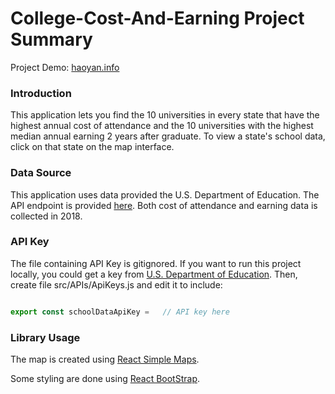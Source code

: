 # College-Cost-And-Earning Project Summary

Project Demo: [haoyan.info](http://haoyan.info)


### Introduction
This application lets you find the 10 universities in every state that have the highest annual cost of attendance and the 10 universities with the highest median annual earning 2 years after graduate. To view a state's school data, click on that state on the map interface.

### Data Source
This application uses data provided the U.S. Department of Education. The API endpoint is provided [here](https://collegescorecard.ed.gov/data/documentation/). Both cost of attendance and earning data is collected in 2018.

### API Key
The file containing API Key is gitignored. If you want to run this project locally, you could get a key from [U.S. Department of Education](https://collegescorecard.ed.gov/data/documentation/). Then, create file src/APIs/ApiKeys.js and edit it to include:

```javascript

export const schoolDataApiKey =   // API key here

```

### Library Usage
The map is created using [React Simple Maps](https://www.react-simple-maps.io/).

Some styling are done using [React BootStrap](https://react-bootstrap.github.io/).

